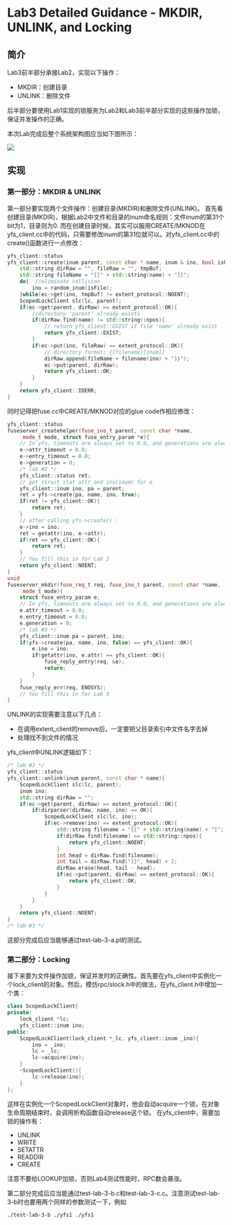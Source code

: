 # Lab3 Detailed Guidance - MKDIR, UNLINK, and Locking  
## 简介
Lab3前半部分承接Lab2，实现以下操作：  
* MKDIR：创建目录  
* UNLINK：删除文件  

后半部分要使用Lab1实现的锁服务为Lab2和Lab3前半部分实现的这些操作加锁，保证并发操作的正确。    

本次Lab完成后整个系统架构图应当如下图所示：

![](https://github.com/w1d2s/MIT6.824-2012spring-yfs/blob/lab2/Detailed-Guidance/basic%20file%20system.jpg)  

## 实现
### 第一部分：MKDIR & UNLINK
第一部分要实现两个文件操作：创建目录(MKDIR)和删除文件(UNLINK)。
首先看创建目录(MKDIR)，根据Lab2中文件和目录的inum命名规则：文件inum的第31个bit为1，目录则为0.
而在创建目录时候，其实可以服用CREATE/MKNOD在yfs_client.cc中的代码，只需要修改inum的第31位就可以。对yfs_client.cc中的create()函数进行一点修改：
``` c++
yfs_client::status
yfs_client::create(inum parent, const char * name, inum & ino, bool isFile){
    std::string dirRaw = "", fileRaw = "", tmpBuf;
    std::string fileName = "{[" + std::string(name) + "][";
    do{  //eliminate collision
        ino = random_inum(isFile);
    }while(ec->get(ino, tmpBuf) != extent_protocol::NOENT);
    ScopedLockClient slc(lc, parent);
    if(ec->get(parent, dirRaw) == extent_protocol::OK){
        //directory 'parent' already exists
        if(dirRaw.find(name) != std::string::npos){
            // return yfs_client::EXIST if file 'name' already exist
            return yfs_client::EXIST;
        }
        if(ec->put(ino, fileRaw) == extent_protocol::OK){
            // directory format: {[filename][inum]}
            dirRaw.append(fileName + filename(ino) + "]}");
            ec->put(parent, dirRaw);
            return yfs_client::OK;
        }
    }
    return yfs_client::IOERR;
}
```
同时记得把fuse.cc中CREATE/MKNOD对应的glue code作相应修改：
``` c++
yfs_client::status
fuseserver_createhelper(fuse_ino_t parent, const char *name,
     mode_t mode, struct fuse_entry_param *e){
    // In yfs, timeouts are always set to 0.0, and generations are always set to 0
    e->attr_timeout = 0.0;
    e->entry_timeout = 0.0;
    e->generation = 0;
    /* lab #2 */
    yfs_client::status ret;
    // get struct stat attr and ino(inum) for e
    yfs_client::inum ino, pa = parent;
    ret = yfs->create(pa, name, ino, true);
    if(ret != yfs_client::OK){
        return ret;
    }
    // after calling yfs->create() :
    e->ino = ino;
    ret = getattr(ino, e->attr);
    if(ret == yfs_client::OK){
        return ret;
    }
    // You fill this in for Lab 2
    return yfs_client::NOENT;
}
void
fuseserver_mkdir(fuse_req_t req, fuse_ino_t parent, const char *name,
     mode_t mode){
    struct fuse_entry_param e;
    // In yfs, timeouts are always set to 0.0, and generations are always set to 0
    e.attr_timeout = 0.0;
    e.entry_timeout = 0.0;
    e.generation = 0;
    /* lab #3 */
    yfs_client::inum pa = parent, ino;
    if(yfs->create(pa, name, ino, false) == yfs_client::OK){
        e.ino = ino;
        if(getattr(ino, e.attr) == yfs_client::OK){
            fuse_reply_entry(req, &e);
            return;
        }
    }
    fuse_reply_err(req, ENOSYS);
    // You fill this in for Lab 3
}
```
UNLINK的实现需要注意以下几点：
* 在调用extent_client的remove后，一定要把父目录索引中文件名字去掉
* 处理找不到文件的情况  

yfs_client中UNLINK逻辑如下：
```c++
/* lab #3 */
yfs_client::status
yfs_client::unlink(inum parent, const char * name){
    ScopedLockClient slc(lc, parent);
    inum ino;
    std::string dirRaw = "";
    if(ec->get(parent, dirRaw) == extent_protocol::OK){
        if(dirparser(dirRaw, name, ino) == OK){
            ScopedLockClient slc(lc, ino);
            if(ec->remove(ino) == extent_protocol::OK){
                std::string filename = "{[" + std::string(name) + "]";
		        if(dirRaw.find(filename) == std::string::npos){
                    return yfs_client::NOENT;
		        }
                int head = dirRaw.find(filename);
                int tail = dirRaw.find("]}", head) + 2;
                dirRaw.erase(head, tail - head);
                if(ec->put(parent, dirRaw) == extent_protocol::OK){
                    return yfs_client::OK;
                }
            }
        }
    }
    return yfs_client::NOENT;
}
/* lab #3 */
```
这部分完成后应当能够通过test-lab-3-a.pl的测试。
### 第二部分：Locking
接下来要为文件操作加锁，保证并发时的正确性。首先要在yfs_client中实例化一个lock_client的对象。然后，模仿rpc/slock.h中的做法，在yfs_client.h中增加一个类：
```c++
class ScopedLockClient{
private:
    lock_client *lc;
    yfs_client::inum ino;
public:
    ScopedLockClient(lock_client *_lc, yfs_client::inum _ino){
        ino = _ino;
        lc = _lc;
        lc->acquire(ino);
    }
    ~ScopedLockClient(){
        lc->release(ino);
    }
};
```
这样在实例化一个ScopedLockClient对象时，他会自动acquire一个锁，在对象生命周期结束时，会调用析构函数自动release这个锁。
在yfs_client中，需要加锁的操作有：
* UNLINK
* WRITE
* SETATTR
* READDIR
* CREATE

注意不要给LOOKUP加锁，否则Lab4测试性能时，RPC数会暴涨。

第二部分完成后应当能通过test-lab-3-b.c和test-lab-3-c.c。注意测试test-lab-3-b时也要用两个同样的参数测试一下，例如
```
./test-lab-3-b ./yfs1 ./yfs1
```
